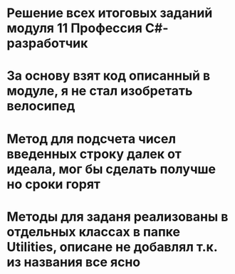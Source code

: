 # Решение всех итоговых заданий модуля 11 Профессия C#-разработчик
# За основу взят код описанный в модуле, я не стал изобретать велосипед
# Метод для подсчета чисел введенных строку далек от идеала, мог бы сделать получше но сроки горят
# Методы для заданя реализованы в отдельных классах в папке Utilities, описане не добавлял т.к. из названия все ясно

